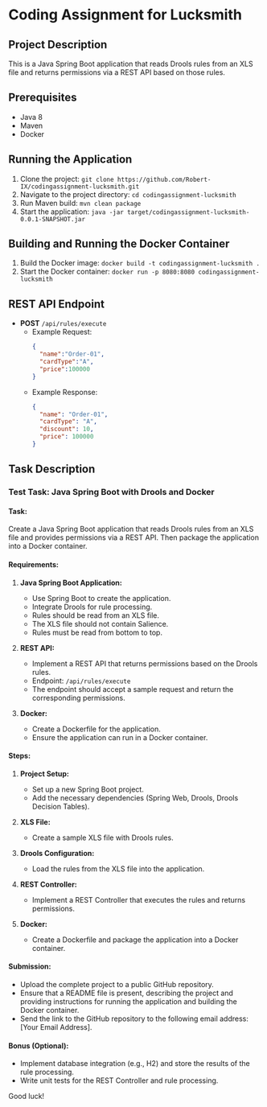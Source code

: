 # Coding Assignment for Lucksmith

## Project Description
This is a Java Spring Boot application that reads Drools rules from an XLS file and returns permissions via a REST API based on those rules.

## Prerequisites
- Java 8
- Maven
- Docker

## Running the Application
1. Clone the project: `git clone https://github.com/Robert-IX/codingassignment-lucksmith.git`
2. Navigate to the project directory: `cd codingassignment-lucksmith`
3. Run Maven build: `mvn clean package`
4. Start the application: `java -jar target/codingassignment-lucksmith-0.0.1-SNAPSHOT.jar`

## Building and Running the Docker Container
1. Build the Docker image: `docker build -t codingassignment-lucksmith .`
2. Start the Docker container: `docker run -p 8080:8080 codingassignment-lucksmith`

## REST API Endpoint
- **POST** `/api/rules/execute`
    - Example Request:
      ```json
      {
        "name":"Order-01",
        "cardType":"A",
        "price":100000
      }
      ```
    - Example Response:
      ```json
      {
        "name": "Order-01",
        "cardType": "A",
        "discount": 10,
        "price": 100000
      }
      ```

## Task Description

### Test Task: Java Spring Boot with Drools and Docker

#### Task:
Create a Java Spring Boot application that reads Drools rules from an XLS file and provides permissions via a REST API. Then package the application into a Docker container.

#### Requirements:
1. **Java Spring Boot Application:**
    - Use Spring Boot to create the application.
    - Integrate Drools for rule processing.
    - Rules should be read from an XLS file.
    - The XLS file should not contain Salience.
    - Rules must be read from bottom to top.

2. **REST API:**
    - Implement a REST API that returns permissions based on the Drools rules.
    - Endpoint: `/api/rules/execute`
    - The endpoint should accept a sample request and return the corresponding permissions.

3. **Docker:**
    - Create a Dockerfile for the application.
    - Ensure the application can run in a Docker container.

#### Steps:
1. **Project Setup:**
    - Set up a new Spring Boot project.
    - Add the necessary dependencies (Spring Web, Drools, Drools Decision Tables).

2. **XLS File:**
    - Create a sample XLS file with Drools rules.

3. **Drools Configuration:**
    - Load the rules from the XLS file into the application.

4. **REST Controller:**
    - Implement a REST Controller that executes the rules and returns permissions.

5. **Docker:**
    - Create a Dockerfile and package the application into a Docker container.

#### Submission:
- Upload the complete project to a public GitHub repository.
- Ensure that a README file is present, describing the project and providing instructions for running the application and building the Docker container.
- Send the link to the GitHub repository to the following email address: [Your Email Address].

#### Bonus (Optional):
- Implement database integration (e.g., H2) and store the results of the rule processing.
- Write unit tests for the REST Controller and rule processing.

Good luck!
